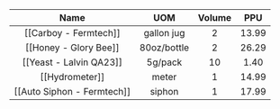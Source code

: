 
|          Name           |     UOM     | Volume |  PPU  |
|:-----------------------:|:-----------:|:------:|:-----:|
|  [[Carboy - Fermtech]]  | gallon jug  |   2    | 13.99 |
|  [[Honey - Glory Bee]]  | 80oz/bottle |   2    | 26.29 |
| [[Yeast - Lalvin QA23]] |   5g/pack   |   10   | 1.40  |
|     [[Hydrometer]]      |    meter    |   1    | 14.99 |
| [[Auto Siphon - Fermtech]]    |    siphon         |   1     |   17.99    |
